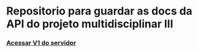 # Repositorio para guardar as docs da API do projeto multidisciplinar III


### [Acessar V1 do servidor](https://drive.google.com/file/d/1AESMo46ZLdimkey1MZom2rpR6dYeK_oe/view?usp=sharing)
